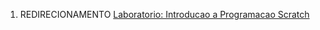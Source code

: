 1.  REDIRECIONAMENTO <a href="Laboratorio:_Introducao_a_Programacao_Scratch" class="wikilink" title="Laboratorio: Introducao a Programacao Scratch">Laboratorio: Introducao a Programacao Scratch</a>
